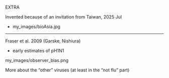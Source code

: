 
EXTRA 

Invented because of an invitation from Taiwan, 2025 Jul
* my_images/bioAsia.jpg

----------------------------------------------------------------------

Fraser et al. 2009 (Garske, Nishiura)
* early estimates of pH1N1

my_images/observer_bias.png

More about the “other” viruses (at least in the “not flu” part)
